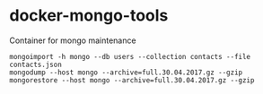 # docker-mongo-tools
Container for mongo maintenance

```
mongoimport -h mongo --db users --collection contacts --file contacts.json
mongodump --host mongo --archive=full.30.04.2017.gz --gzip
mongorestore --host mongo --archive=full.30.04.2017.gz --gzip
```
